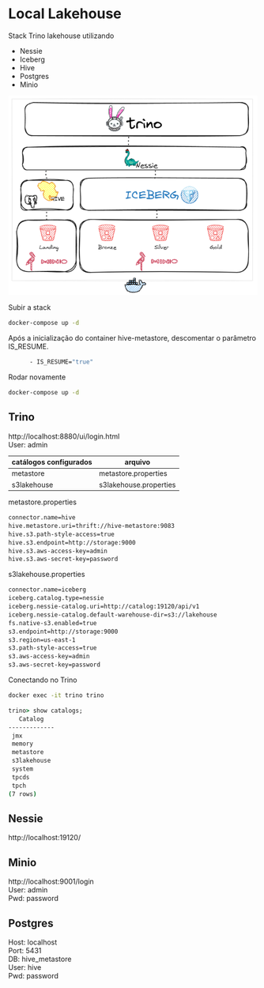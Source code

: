 # Local Lakehouse

Stack Trino lakehouse utilizando
- Nessie
- Iceberg
- Hive
- Postgres
- Minio

![LakeHouse](trino_lakehouse.png)

Subir a stack
~~~cmd
docker-compose up -d
~~~

Após a inicialização do container hive-metastore, descomentar o parâmetro IS_RESUME.
~~~cmd
      - IS_RESUME="true"
~~~

Rodar novamente 
~~~cmd
docker-compose up -d
~~~

## Trino
http://localhost:8880/ui/login.html \
User: admin

catálogos configurados | arquivo |
------------ | ------------ |
metastore | metastore.properties |
s3lakehouse | s3lakehouse.properties |

metastore.properties
~~~cmd
connector.name=hive
hive.metastore.uri=thrift://hive-metastore:9083
hive.s3.path-style-access=true
hive.s3.endpoint=http://storage:9000
hive.s3.aws-access-key=admin
hive.s3.aws-secret-key=password

~~~

s3lakehouse.properties
~~~cmd
connector.name=iceberg
iceberg.catalog.type=nessie
iceberg.nessie-catalog.uri=http://catalog:19120/api/v1
iceberg.nessie-catalog.default-warehouse-dir=s3://lakehouse
fs.native-s3.enabled=true
s3.endpoint=http://storage:9000
s3.region=us-east-1
s3.path-style-access=true
s3.aws-access-key=admin
s3.aws-secret-key=password

~~~

Conectando no Trino
~~~cmd
docker exec -it trino trino
~~~

~~~cmd
trino> show catalogs;
   Catalog   
-------------
 jmx         
 memory      
 metastore   
 s3lakehouse 
 system      
 tpcds       
 tpch        
(7 rows)
~~~

## Nessie
http://localhost:19120/

## Minio
http://localhost:9001/login \
User: admin \
Pwd: password

## Postgres
Host: localhost \
Port: 5431 \
DB: hive_metastore \
User: hive \
Pwd: password

